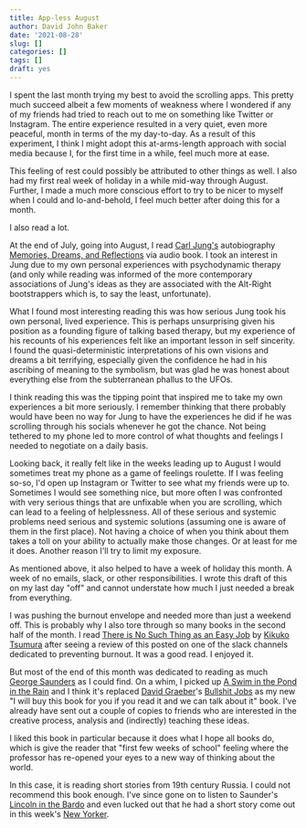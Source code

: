 ```yaml
---
title: App-less August
author: David John Baker
date: '2021-08-28'
slug: []
categories: []
tags: []
draft: yes
---
```


I spent the last month trying my best to avoid the scrolling apps. 
This pretty much succeed albeit a few moments of weakness where I wondered if any of my friends had tried to reach out to me on something like Twitter or Instagram.
The entire experience resulted in a very quiet, even more peaceful, month in terms of the my day-to-day.
As a result of this experiment, I think I might adopt this at-arms-length approach with social media because I, for the first time in a while, feel much more at ease.

This feeling of rest could possibly be attributed to other things as well.
I also had my first real week of holiday in a while mid-way through August.
Further, I made a much more conscious effort to try to be nicer to myself when I could and lo-and-behold, I feel much better after doing this for a month. 

I also read a lot.

At the end of July, going into August, I read [Carl Jung's](https://en.wikipedia.org/wiki/Carl_Jung) autobiography [Memories, Dreams, and Reflections](https://en.wikipedia.org/wiki/Memories,_Dreams,_Reflections) via audio book. 
I took an interest in Jung due to my own personal experiences with psychodynamic therapy (and only while reading was informed of the more contemporary associations of Jung's ideas as they are associated with the Alt-Right bootstrappers which is, to say the least, unfortunate). 

What I found most interesting reading this was how serious Jung took his own personal, lived experience.
This is perhaps unsurprising given his position as a founding figure of talking based therapy, but my experience of his recounts of his experiences felt like an important lesson in self sincerity.
I found the quasi-deterministic interpretations of his own visions and dreams a bit terrifying, especially given the confidence he had in his ascribing of meaning to the symbolism, but was glad he was honest about everything else from the subterranean phallus to the UFOs.

I think reading this was the tipping point that inspired me to take my own experiences a bit more seriously.
I remember thinking that there probably would have been no way for Jung to have the experiences he did if he was scrolling through his socials whenever he got the chance. 
Not being tethered to my phone led to more control of what thoughts and feelings I needed to negotiate on a daily basis.

Looking back, it really felt like in the weeks leading up to August I would sometimes treat my phone as a game of feelings roulette.
If I was feeling so-so, I'd open up Instagram or Twitter to see what my friends were up to.
Sometimes I would see something nice, but more often I was confronted with very serious things that are unfixable when you are scrolling, which can lead to a feeling of helplessness.
All of these serious and systemic problems need serious and systemic solutions (assuming one is aware of them in the first place).
Not having a choice of when you think about them takes a toll on your ability to actually make those changes.
Or at least for me it does. 
Another reason I'll try to limit my exposure. 


As mentioned above, it also helped to have a week of holiday this month. 
A week of no emails, slack, or other responsibilities. 
I wrote this draft of this on my last day "off" and cannot understate how much I just needed a break from everything.

I was pushing the burnout envelope and needed more than just a weekend off.
This is probably why I also tore through so many books in the second half of the month.
I read [There is No Such Thing as an Easy Job](https://www.waterstones.com/book/theres-no-such-thing-as-an-easy-job/kikuko-tsumura/9781526622242) by [Kikuko Tsumura](https://en.wikipedia.org/wiki/Kikuko_Tsumura) after seeing a review of this posted on one of the slack channels dedicated to preventing burnout.
It was a good read. 
I enjoyed it.

But most of the end of this month was dedicated to reading as much [George Saunders](https://en.wikipedia.org/wiki/George_Saunders) as I could find. 
On a whim, I picked up [A Swim in the Pond in the Rain](https://www.theguardian.com/books/2021/jan/06/a-swim-in-a-pond-in-the-rain-by-george-saunders-review-rules-for-good-writing-and-more) and I think it's  replaced [David Graeber](https://en.wikipedia.org/wiki/David_Graeber)'s [Bullshit Jobs](https://en.wikipedia.org/wiki/Bullshit_Jobs) as my new "I will buy this book for you if you read it and we can talk about it" book.
I've already have sent out a couple of copies to friends who are interested in the creative process, analysis and (indirectly) teaching these ideas.

I liked this book in particular because it does what I hope all books do, which is give the reader that "first few weeks of school" feeling where the professor has re-opened your eyes to a new way of thinking about the world.

In this case, it is reading short stories from 19th century Russia.
I could not recommend this book enough.
I've since gone on to listen to Saunder's [Lincoln in the Bardo](https://en.wikipedia.org/wiki/Lincoln_in_the_Bardo) and even lucked out that he had a short story come out in this week's [New Yorker](https://www.newyorker.com/magazine/2021/08/30/the-mom-of-bold-action). 
